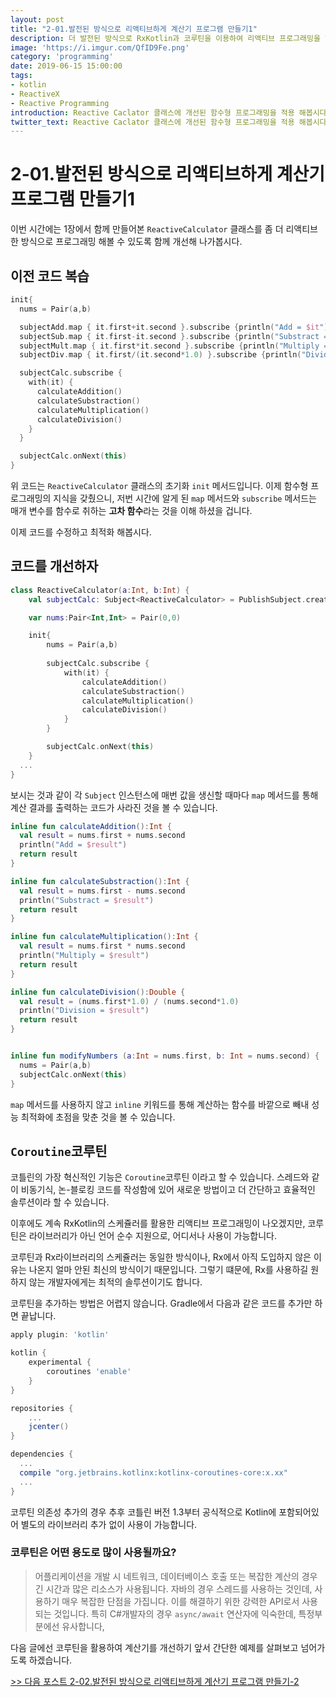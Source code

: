 ```yaml
---
layout: post
title: "2-01.발전된 방식으로 리액티브하게 계산기 프로그램 만들기1"
description: 더 발전된 방식으로 RxKotlin과 코루틴을 이용하여 리액티브 프로그래밍을 해봅시다.
image: 'https://i.imgur.com/QfID9Fe.png'
category: 'programming'
date: 2019-06-15 15:00:00
tags:
- kotlin
- ReactiveX
- Reactive Programming
introduction: Reactive Caclator 클래스에 개선된 함수형 프로그래밍을 적용 해봅시다.
twitter_text: Reactive Caclator 클래스에 개선된 함수형 프로그래밍을 적용 해봅시다.
---
```


# 2-01.발전된 방식으로 리액티브하게 계산기 프로그램 만들기1

이번 시간에는 1장에서 함께 만들어본 `ReactiveCalculator` 클래스를 좀 더 리액티브한 방식으로 프로그래밍 해볼 수 있도록 함께 개선해 나가봅시다.

## 이전 코드 복습

```kotlin
init{
  nums = Pair(a,b)

  subjectAdd.map { it.first+it.second }.subscribe {println("Add = $it")}
  subjectSub.map { it.first-it.second }.subscribe {println("Substract = $it")}
  subjectMult.map { it.first*it.second }.subscribe {println("Multiply = $it")}
  subjectDiv.map { it.first/(it.second*1.0) }.subscribe {println("Divide = $it")}

  subjectCalc.subscribe {
    with(it) {
      calculateAddition()
      calculateSubstraction()
      calculateMultiplication()
      calculateDivision()
    }
  }

  subjectCalc.onNext(this)
}
```

위 코드는 `ReactiveCalculator` 클래스의 초기화  `init` 메서드입니다. 이제 함수형 프로그래밍의 지식을 갖췄으니, 저번 시간에 알게 된 `map` 메서드와 `subscribe` 메서드는 매개 변수를 함수로 취하는 **고차 함수**라는 것을 이해 하셨을 겁니다.

이제 코드를 수정하고 최적화 해봅시다.

## 코드를 개선하자

```kotlin
class ReactiveCalculator(a:Int, b:Int) {
    val subjectCalc: Subject<ReactiveCalculator> = PublishSubject.create()

    var nums:Pair<Int,Int> = Pair(0,0)

    init{
        nums = Pair(a,b)
        
        subjectCalc.subscribe {
            with(it) {
                calculateAddition()
                calculateSubstraction()
                calculateMultiplication()
                calculateDivision()
            }
        }

        subjectCalc.onNext(this)
    }
  ...
}
```

보시는 것과 같이 각 `Subject` 인스턴스에 매번 값을 생신할 때마다 `map` 메서드를 통해 계산 결과를 출력하는 코드가 사라진 것을 볼 수 있습니다.

```kotlin
inline fun calculateAddition():Int {
  val result = nums.first + nums.second
  println("Add = $result")
  return result
}

inline fun calculateSubstraction():Int {
  val result = nums.first - nums.second
  println("Substract = $result")
  return result
}

inline fun calculateMultiplication():Int {
  val result = nums.first * nums.second
  println("Multiply = $result")
  return result
}

inline fun calculateDivision():Double {
  val result = (nums.first*1.0) / (nums.second*1.0)
  println("Division = $result")
  return result
}


inline fun modifyNumbers (a:Int = nums.first, b: Int = nums.second) {
  nums = Pair(a,b)
  subjectCalc.onNext(this)
}
```

`map` 메서드를 사용하지 않고 `inline` 키워드를 통해 계산하는 함수를 바깥으로 빼내 성능 최적화에 초점을 맞춘 것을 볼 수 있습니다.

## `Coroutine`코루틴

코틀린의 가장 혁신적인 기능은 `Coroutine`코루틴 이라고 할 수 있습니다. 스레드와 같이 비동기식, 논-블로킹 코드를 작성함에 있어 새로운 방법이고 더 간단하고 효율적인 솔루션이라 할 수 있습니다.

이후에도 계속 RxKotlin의 스케쥴러를 활용한 리액티브 프로그래밍이 나오겠지만, 코루틴은 라이브러리가 아닌 언어 순수 지원으로, 어디서나 사용이 가능합니다.

코루틴과 Rx라이브러리의 스케쥴러는 동일한 방식이나, Rx에서 아직 도입하지 않은 이유는 나온지 얼마 안된 최신의 방식이기 때문입니다. 그렇기 떄문에, Rx를 사용하길 원하지 않는 개발자에게는 최적의 솔루션이기도 합니다.



코루틴을 추가하는 방법은 어렵지 않습니다. Gradle에서 다음과 같은 코드를 추가만 하면 끝납니다.

```groovy
apply plugin: 'kotlin'

kotlin {
    experimental {
        coroutines 'enable'
    }
}

repositories {
    ...
    jcenter()
}

dependencies {
  ...
  compile "org.jetbrains.kotlinx:kotlinx-coroutines-core:x.xx"
  ...
}
```

코루틴 의존성 추가의 경우 추후 코틀린 버전 1.3부터 공식적으로 Kotlin에 포함되어있어 별도의 라이브러리 추가 없이 사용이 가능합니다.

### 코루틴은 어떤 용도로 많이 사용될까요?

> 어플리케이션을 개발 시 네트워크, 데이터베이스 호출 또는 복잡한 계산의 경우 긴 시간과 많은 리소스가 사용됩니다. 자바의 경우 스레드를 사용하는 것인데, 사용하기 매우 복잡한 단점을 가집니다. 이를 해결하기 위한 강력한 API로서 사용되는 것입니다. 특히 C#개발자의 경우 `async/await` 연산자에 익숙한데, 특정부분에선 유사합니다,



다음 글에선 코루틴을 활용하여 계산기를 개선하기 앞서 간단한 예제를 살펴보고 넘어가도록 하겠습니다.

[>> 다음 포스트 2-02.발전된 방식으로 리액티브하게 계산기 프로그램 만들기-2](https://soda1127.github.io/reactive-calculator-project-2-2/)